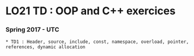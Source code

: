 # LO21 TD : OOP and C++ exercices 

### Spring 2017 - UTC

	* TD1 : Header, source, include, const, namespace, overload, pointer, references, dynamic allocation
	
